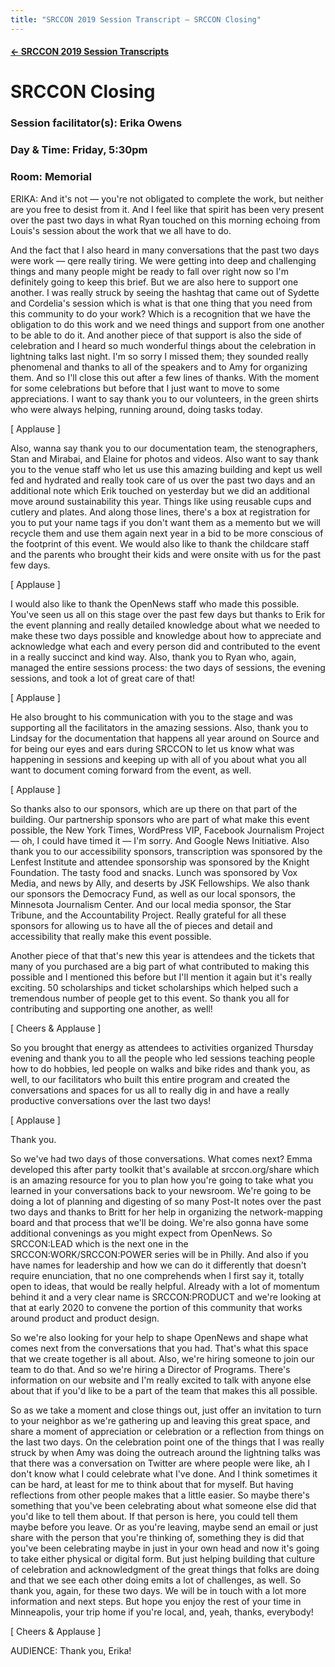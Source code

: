 ```yaml
---
title: "SRCCON 2019 Session Transcript — SRCCON Closing"
---
```


#### [&larr; SRCCON 2019 Session Transcripts](/documentation/#session-transcripts)

# SRCCON Closing

### Session facilitator(s): Erika Owens

### Day & Time: Friday, 5:30pm

### Room: Memorial

ERIKA: And it's not — you're not obligated to complete the work, but neither are you free to desist from it. And I feel like that spirit has been very present over the past two days in what Ryan touched on this morning echoing from Louis's session about the work that we all have to do.

And the fact that I also heard in many conversations that the past two days were work — qere really tiring. We were getting into deep and challenging things and many people might be ready to fall over right now so I'm definitely going to keep this brief. But we are also here to support one another. I was really struck by seeing the hashtag that came out of Sydette and Cordelia's session which is what is that one thing that you need from this community to do your work? Which is a recognition that we have the obligation to do this work and we need things and support from one another to be able to do it. And another piece of that support is also the side of celebration and I heard so much wonderful things about the celebration in lightning talks last night. I'm so sorry I missed them; they sounded really phenomenal and thanks to all of the speakers and to Amy for organizing them. And so I'll close this out after a few lines of thanks. With the moment for some celebrations but before that I just want to move to some appreciations. I want to say thank you to our volunteers, in the green shirts who were always helping, running around, doing tasks today.

[ Applause ]

Also, wanna say thank you to our documentation team, the stenographers, Stan and Mirabai, and Elaine for photos and videos. Also want to say thank you to the venue staff who let us use this amazing building and kept us well fed and hydrated and really took care of us over the past two days and an additional note which Erik touched on yesterday but we did an additional move around sustainability this year. Things like using reusable cups and cutlery and plates. And along those lines, there's a box at registration for you to put your name tags if you don't want them as a memento but we will recycle them and use them again next year in a bid to be more conscious of the footprint of this event. We would also like to thank the childcare staff and the parents who brought their kids and were onsite with us for the past few days.

[ Applause ]

I would also like to thank the OpenNews staff who made this possible. You've seen us all on this stage over the past few days but thanks to Erik for the event planning and really detailed knowledge about what we needed to make these two days possible and knowledge about how to appreciate and acknowledge what each and every person did and contributed to the event in a really succinct and kind way. Also, thank you to Ryan who, again, managed the entire sessions process: the two days of sessions, the evening sessions, and took a lot of great care of that!

[ Applause ]

He also brought to his communication with you to the stage and was supporting all the facilitators in the amazing sessions. Also, thank you to Lindsay for the documentation that happens all year around on Source and for being our eyes and ears during SRCCON to let us know what was happening in sessions and keeping up with all of you about what you all want to document coming forward from the event, as well.

[ Applause ]

So thanks also to our sponsors, which are up there on that part of the building. Our partnership sponsors who are part of what make this event possible, the New York Times, WordPress VIP, Facebook Journalism Project — oh, I could have timed it — I'm sorry. And Google News Initiative. Also thank you to our accessibility sponsors, transcription was sponsored by the Lenfest Institute and attendee sponsorship was sponsored by the Knight Foundation. The tasty food and snacks. Lunch was sponsored by Vox Media, and news by Ally, and deserts by JSK Fellowships. We also thank our sponsors the Democracy Fund, as well as our local sponsors, the Minnesota Journalism Center. And our local media sponsor, the Star Tribune, and the Accountability Project. Really grateful for all these sponsors for allowing us to have all the of pieces and detail and accessibility that really make this event possible.

Another piece of that that's new this year is attendees and the tickets that many of you purchased are a big part of what contributed to making this possible and I mentioned this before but I'll mention it again but it's really exciting. 50 scholarships and ticket scholarships which helped such a tremendous number of people get to this event. So thank you all for contributing and supporting one another, as well!

[ Cheers & Applause ]

So you brought that energy as attendees to activities organized Thursday evening and thank you to all the people who led sessions teaching people how to do hobbies, led people on walks and bike rides and thank you, as well, to our facilitators who built this entire program and created the conversations and spaces for us all to really dig in and have a really productive conversations over the last two days!

[ Applause ]

Thank you.

So we've had two days of those conversations. What comes next? Emma developed this after party toolkit that's available at srccon.org/share which is an amazing resource for you to plan how you're going to take what you learned in your conversations back to your newsroom. We're going to be doing a lot of planning and digesting of so many Post-It notes over the past two days and thanks to Britt for her help in organizing the network-mapping board and that process that we'll be doing. We're also gonna have some additional convenings as you might expect from OpenNews. So SRCCON:LEAD which is the next one in the SRCCON:WORK/SRCCON:POWER series will be in Philly. And also if you have names for leadership and how we can do it differently that doesn't require enunciation, that no one comprehends when I first say it, totally open to ideas, that would be really helpful. Already with a lot of momentum behind it and a very clear name is SRCCON:PRODUCT and we're looking at that at early 2020 to convene the portion of this community that works around product and product design.

So we're also looking for your help to shape OpenNews and shape what comes next from the conversations that you had. That's what this space that we create together is all about. Also, we're hiring someone to join our team to do that. And so we're hiring a Director of Programs. There's information on our website and I'm really excited to talk with anyone else about that if you'd like to be a part of the team that makes this all possible.

So as we take a moment and close things out, just offer an invitation to turn to your neighbor as we're gathering up and leaving this great space, and share a moment of appreciation or celebration or a reflection from things on the last two days. On the celebration point one of the things that I was really struck by when Amy was doing the outreach around the lightning talks was that there was a conversation on Twitter are where people were like, ah I don't know what I could celebrate what I've done. And I think sometimes it can be hard, at least for me to think about that for myself. But having reflections from other people makes that a little easier. So maybe there's something that you've been celebrating about what someone else did that you'd like to tell them about. If that person is here, you could tell them maybe before you leave. Or as you're leaving, maybe send an email or just share with the person that you're thinking of, something they is did that you've been celebrating maybe in just in your own head and now it's going to take either physical or digital form. But just helping building that culture of celebration and acknowledgment of the great things that folks are doing and that we see each other doing emits a lot of challenges, as well.
So thank you, again, for these two days. We will be in touch with a lot more information and next steps. But hope you enjoy the rest of your time in Minneapolis, your trip home if you're local, and, yeah, thanks, everybody!

[ Cheers & Applause ]

AUDIENCE: Thank you, Erika!